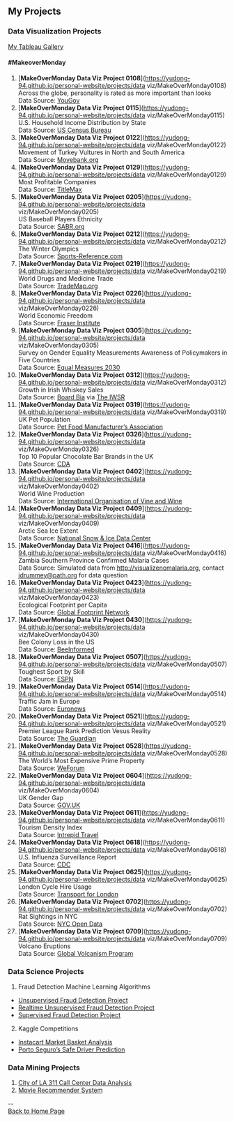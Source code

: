 <head>
 <!-- Global site tag (gtag.js) - Google Analytics -->
<script async src="https://www.googletagmanager.com/gtag/js?id=UA-112502179-1"></script>
<script>
  window.dataLayer = window.dataLayer || [];
  function gtag(){dataLayer.push(arguments);}
  gtag('js', new Date());

  gtag('config', 'UA-112502179-1');
</script>
</head>

## My Projects

### Data Visualization Projects
[My Tableau Gallery](https://public.tableau.com/profile/yu.dong#!/)

#### \#MakeoverMonday
1. [**MakeOverMonday Data Viz Project 0108**](https://yudong-94.github.io/personal-website/projects/data viz/MakeOverMonday0108)  
Across the globe, personality is rated as more important than looks  
Data Source: [YouGov](https://d25d2506sfb94s.cloudfront.net/cumulus_uploads/document/ucgs0hwj7h/YouGov%20global%20partner%20preferences.pdf)  
2. [**MakeOverMonday Data Viz Project 0115**](https://yudong-94.github.io/personal-website/projects/data viz/MakeOverMonday0115)  
U.S. Household Income Distribution by State  
Data Source: [US Census Bureau](https://factfinder.census.gov/faces/nav/jsf/pages/index.xhtml)  
3. [**MakeOverMonday Data Viz Project 0122**](https://yudong-94.github.io/personal-website/projects/data viz/MakeOverMonday0122)  
Movement of Turkey Vultures in North and South America  
Data Source: [Movebank.org](http://movebank.org/)  
4. [**MakeOverMonday Data Viz Project 0129**](https://yudong-94.github.io/personal-website/projects/data viz/MakeOverMonday0129)  
Most Profitable Companies  
Data Source: [TitleMax](https://www.titlemax.com/) 
5. [**MakeOverMonday Data Viz Project 0205**](https://yudong-94.github.io/personal-website/projects/data viz/MakeOverMonday0205)  
US Baseball Players Ethnicity  
Data Source: [SABR.org](http://sabr.org/)  
6. [**MakeOverMonday Data Viz Project 0212**](https://yudong-94.github.io/personal-website/projects/data viz/MakeOverMonday0212)  
The Winter Olympics  
Data Source: [Sports-Reference.com](http://sports-reference.com/)  
7. [**MakeOverMonday Data Viz Project 0219**](https://yudong-94.github.io/personal-website/projects/data viz/MakeOverMonday0219)  
World Drugs and Medicine Trade  
Data Source: [TradeMap.org](http://www.trademap.org/Country_SelProduct_TS.aspx?nvpm=1|||||3004|||4|1|1|2|2|1|2|1|1) 
8. [**MakeOverMonday Data Viz Project 0226**](https://yudong-94.github.io/personal-website/projects/data viz/MakeOverMonday0226)  
World Economic Freedom  
Data Source: [Fraser Institute](https://www.fraserinstitute.org/economic-freedom/dataset)  
9. [**MakeOverMonday Data Viz Project 0305**](https://yudong-94.github.io/personal-website/projects/data viz/MakeOverMonday0305)  
Survey on Gender Equality Measurements Awareness of Policymakers in Five Countries  
Data Source: [Equal Measures 2030](http://www.equalmeasures2030.org/products/policymaker-report/)  
10. [**MakeOverMonday Data Viz Project 0312**](https://yudong-94.github.io/personal-website/projects/data viz/MakeOverMonday0312)  
Growth in Irish Whiskey Sales  
Data Source: [Board Bia](https://twitter.com/Bordbia) via [The IWSR](https://twitter.com/TheIWSR)    
11. [**MakeOverMonday Data Viz Project 0319**](https://yudong-94.github.io/personal-website/projects/data viz/MakeOverMonday0319)  
UK Pet Population  
Data Source: [Pet Food Manufacturer’s Association](https://www.pfma.org.uk/pet-population-2017)  
12. [**MakeOverMonday Data Viz Project 0326**](https://yudong-94.github.io/personal-website/projects/data viz/MakeOverMonday0326)  
Top 10 Popular Chocolate Bar Brands in the UK  
Data Source: [CDA](https://www.cda.eu/)   
13. [**MakeOverMonday Data Viz Project 0402**](https://yudong-94.github.io/personal-website/projects/data viz/MakeOverMonday0402)  
World Wine Production  
Data Source: [International Organisation of Vine and Wine](http://www.oiv.int/public/medias/5287/oiv-noteconjmars2017-en.pdf)  
14. [**MakeOverMonday Data Viz Project 0409**](https://yudong-94.github.io/personal-website/projects/data viz/MakeOverMonday0409)  
Arctic Sea Ice Extent  
Data Source: [National Snow & Ice Data Center](https://nsidc.org/)  
15. [**MakeOverMonday Data Viz Project 0416**](https://yudong-94.github.io/personal-website/projects/data viz/MakeOverMonday0416)  
Zambia Southern Province Confirmed Malaria Cases  
Data Source: Simulated data from http://visualizenomalaria.org, contact jdrummey@path.org for data question  
16. [**MakeOverMonday Data Viz Project 0423**](https://yudong-94.github.io/personal-website/projects/data viz/MakeOverMonday0423)  
Ecological Footprint per Capita  
Data Source: [Global Footprint Network](https://data.world/footprint/nfa-2018-edition)  
17. [**MakeOverMonday Data Viz Project 0430**](https://yudong-94.github.io/personal-website/projects/data viz/MakeOverMonday0430)  
Bee Colony Loss in the US  
Data Source: [BeeInformed](https://bip2.beeinformed.org/loss-map/)  
18. [**MakeOverMonday Data Viz Project 0507**](https://yudong-94.github.io/personal-website/projects/data viz/MakeOverMonday0507)  
Toughest Sport by Skill  
Data Source: [ESPN](http://www.espn.com/espn/page2/sportSkills)  
19. [**MakeOverMonday Data Viz Project 0514**](https://yudong-94.github.io/personal-website/projects/data viz/MakeOverMonday0514)  
Traffic Jam in Europe  
Data Source: [Euronews](http://www.euronews.com/2018/02/07/which-european-commuters-spend-the-most-time-in-traffic-jams-)  
20. [**MakeOverMonday Data Viz Project 0521**](https://yudong-94.github.io/personal-website/projects/data viz/MakeOverMonday0521)  
Premier League Rank Prediction Vesus Reality  
Data Source: [The Guardian](https://amp.theguardian.com/football/2018/may/15/premier-league-2017-18-season-predictions-versus-reality)  
21. [**MakeOverMonday Data Viz Project 0528**](https://yudong-94.github.io/personal-website/projects/data viz/MakeOverMonday0528)  
The World’s Most Expensive Prime Property  
Data Source: [WeForum](https://www.weforum.org/agenda/2018/04/chart-of-the-day-the-worlds-most-expensive-prime-property)  
22. [**MakeOverMonday Data Viz Project 0604**](https://yudong-94.github.io/personal-website/projects/data viz/MakeOverMonday0604)  
UK Gender Gap  
Data Source: [GOV.UK](https://www.gov.uk/report-gender-pay-gap-data)  
23. [**MakeOverMonday Data Viz Project 0611**](https://yudong-94.github.io/personal-website/projects/data viz/MakeOverMonday0611)  
Tourism Density Index  
Data Source: [Intrepid Travel](https://intrepidgroup.bynder.com/transfer/bdd0abcac448329ed4c9057327b6ca660742e4b5ea16f18bd5a343b2c6d0d0c8)  
24. [**MakeOverMonday Data Viz Project 0618**](https://yudong-94.github.io/personal-website/projects/data viz/MakeOverMonday0618)  
U.S. Influenza Surveillance Report  
Data Source: [CDC](https://gis.cdc.gov/grasp/fluview/fluportaldashboard.html)  
25. [**MakeOverMonday Data Viz Project 0625**](https://yudong-94.github.io/personal-website/projects/data viz/MakeOverMonday0625)  
London Cycle Hire Usage  
Data Source: [Transport for London](http://cycling.data.tfl.gov.uk/)  
26. [**MakeOverMonday Data Viz Project 0702**](https://yudong-94.github.io/personal-website/projects/data viz/MakeOverMonday0702)  
Rat Sightings in NYC  
Data Source: [NYC Open Data](https://nycopendata.socrata.com/Social-Services/Rat-Sightings/3q43-55fe/data)  
27. [**MakeOverMonday Data Viz Project 0709**](https://yudong-94.github.io/personal-website/projects/data viz/MakeOverMonday0709)  
Volcano Eruptions  
Data Source: [Global Volcanism Program](https://volcano.si.edu/list_volcano_holocene.cfm)  



### Data Science Projects
1. Fraud Detection Machine Learning Algorithms
 - [Unsupervised Fraud Detection Project](https://github.com/yudong-94/Unsupervised-Fraud-Detection-Algorithm)
 - [Realtime Unsupervised Fraud Detection Project](https://github.com/yudong-94/Realtime-Unsupervised-Fraud-Detection-Algorithm)
 - [Supervised Fraud Detection Project](https://github.com/yudong-94/Supervised-Fraud-Detection-Algorithm)
2. Kaggle Competitions
 - [Instacart Market Basket Analysis](https://github.com/yudong-94/Kaggle-Instacart-Market-Basket-Analysis)
 - [Porto Seguro’s Safe Driver Prediction](https://github.com/yudong-94/Kaggle-Safe-Driver-Prediction)

### Data Mining Projects
1. [City of LA 311 Call Center Data Analysis](https://github.com/yudong-94/City-of-LA-311-Call-Center-Data-Analysis)
2. [Movie Recommender System](https://github.com/yudong-94/My-Movie-Recommender)

--  
<a href="https://yudong-94.github.io/personal-website/" title="Back to Home Page">Back to Home Page</a>
